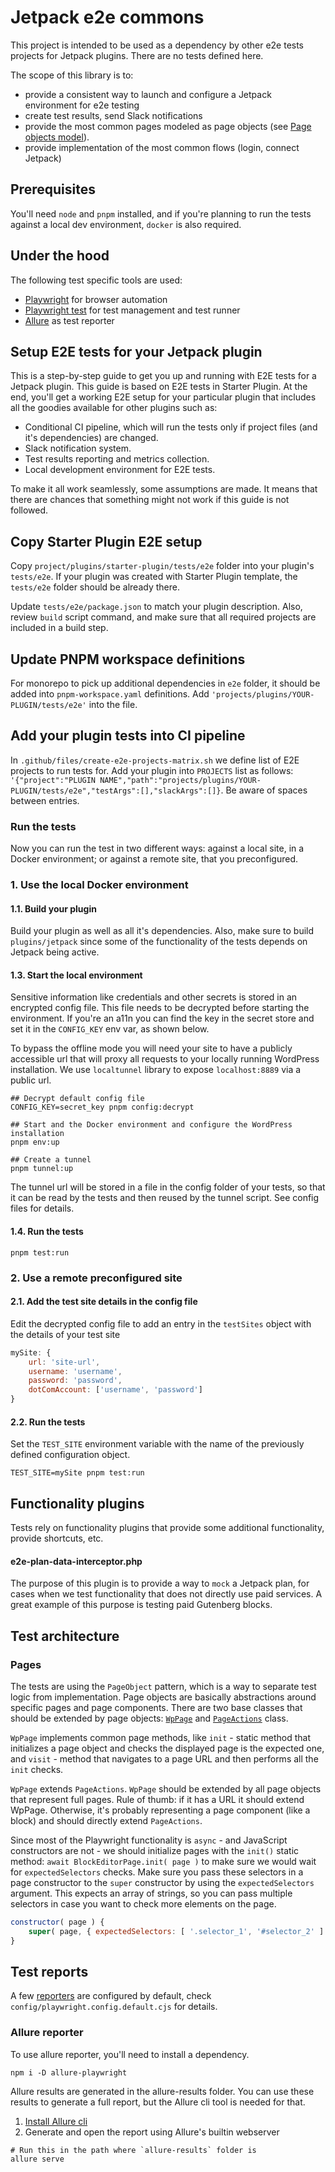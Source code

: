 # Jetpack e2e commons

This project is intended to be used as a dependency by other e2e tests projects for Jetpack plugins.
There are no tests defined here.

The scope of this library is to:

- provide a consistent way to launch and configure a Jetpack environment for e2e testing
- create test results, send Slack notifications
- provide the most common pages modeled as page objects (see [Page objects model](https://playwright.dev/docs/test-pom)).
- provide implementation of the most common flows (login, connect Jetpack)

## Prerequisites

You'll need `node` and `pnpm` installed, and if you're planning to run the tests against a local dev environment, `docker` is also required.

## Under the hood

The following test specific tools are used:

- [Playwright](https://playwright.dev) for browser automation
- [Playwright test](https://playwright.dev) for test management and test runner
- [Allure](https://docs.qameta.io/allure/) as test reporter

## Setup E2E tests for your Jetpack plugin

This is a step-by-step guide to get you up and running with E2E tests for a Jetpack plugin. This guide is based on E2E tests in Starter Plugin. At the end, you'll get a working E2E setup for your particular plugin that includes all the goodies available for other plugins such as:

- Conditional CI pipeline, which will run the tests only if project files (and it's dependencies) are changed.
- Slack notification system.
- Test results reporting and metrics collection.
- Local development environment for E2E tests.

To make it all work seamlessly, some assumptions are made. It means that there are chances that something might not work if this guide is not followed.

## Copy Starter Plugin E2E setup

Copy `project/plugins/starter-plugin/tests/e2e` folder into your plugin's `tests/e2e`. If your plugin was created with Starter Plugin template, the `tests/e2e` folder should be already there.

Update `tests/e2e/package.json` to match your plugin description. Also, review `build` script command, and make sure that all required projects are included in a build step.

## Update PNPM workspace definitions

For monorepo to pick up additional dependencies in `e2e` folder, it should be added into `pnpm-workspace.yaml` definitions. Add `'projects/plugins/YOUR-PLUGIN/tests/e2e'` into the file.

## Add your plugin tests into CI pipeline

In `.github/files/create-e2e-projects-matrix.sh` we define list of E2E projects to run tests for. Add your plugin into `PROJECTS` list as follows: `'{"project":"PLUGIN NAME","path":"projects/plugins/YOUR-PLUGIN/tests/e2e","testArgs":[],"slackArgs":[]}`. Be aware of spaces between entries.

### Run the tests

Now you can run the test in two different ways: against a local site, in a Docker environment; or against a remote site, that you preconfigured.

### 1. Use the local Docker environment

#### 1.1. Build your plugin

Build your plugin as well as all it's dependencies. Also, make sure to build `plugins/jetpack` since some of the functionality of the tests depends on Jetpack being active.

#### 1.3. Start the local environment

Sensitive information like credentials and other secrets is stored in an encrypted config file. This file needs to be decrypted before starting the environment.
If you're an a11n you can find the key in the secret store and set it in the `CONFIG_KEY` env var, as shown below.

To bypass the offline mode you will need your site to have a publicly accessible url that will proxy all requests to your locally running WordPress installation.
We use `localtunnel` library to expose `localhost:8889` via a public url.

```shell
## Decrypt default config file
CONFIG_KEY=secret_key pnpm config:decrypt

## Start and the Docker environment and configure the WordPress installation
pnpm env:up

## Create a tunnel
pnpm tunnel:up
```

The tunnel url will be stored in a file in the config folder of your tests, so that it can be read by the tests and then reused by the tunnel script. See config files for details.

#### 1.4. Run the tests


```shell
pnpm test:run
```

### 2. Use a remote preconfigured site

#### 2.1. Add the test site details in the config file

Edit the decrypted config file to add an entry in the `testSites` object with the details of your test site

```js
mySite: {
    url: 'site-url',
    username: 'username',
    password: 'password',
    dotComAccount: ['username', 'password']
}
```

#### 2.2. Run the tests

Set the `TEST_SITE` environment variable with the name of the previously defined configuration object.

```shell
TEST_SITE=mySite pnpm test:run
```

## Functionality plugins

Tests rely on functionality plugins that provide some additional functionality, provide shortcuts, etc.

#### e2e-plan-data-interceptor.php

The purpose of this plugin is to provide a way to `mock` a Jetpack plan, for cases when we test functionality that does not directly use paid services. A great example of this purpose is testing paid Gutenberg blocks.

## Test architecture

### Pages

The tests are using the `PageObject` pattern, which is a way to separate test logic from implementation. Page objects are basically abstractions around specific pages and page components.
There are two base classes that should be extended by page objects: [`WpPage`](./pages/wp-page.js) and [`PageActions`](./pages/page-actions.js) class.

`WpPage` implements common page methods, like `init` - static method that initializes a page object and checks the displayed page is the expected one, and `visit` - method that navigates to a page URL and then performs all the `init` checks.

`WpPage` extends `PageActions`.
`WpPage` should be extended by all page objects that represent full pages. Rule of thumb: if it has a URL it should extend WpPage. Otherwise, it's probably representing a page component (like a block) and should directly extend `PageActions`.

Since most of the Playwright functionality is `async` - and JavaScript constructors are not - we should initialize pages with the `init()` static method: `await BlockEditorPage.init( page )` to make sure we would wait for `expectedSelectors` checks.
Make sure you pass these selectors in a page constructor to the `super` constructor by using the `expectedSelectors` argument. This expects an array of strings, so you can pass multiple selectors in case you want to check more elements on the page.

```js
constructor( page ) {
    super( page, { expectedSelectors: [ '.selector_1', '#selector_2' ] } );
}
```

## Test reports

A few [reporters](https://playwright.dev/docs/test-reporters) are configured by default, check `config/playwright.config.default.cjs` for details.

### Allure reporter

To use allure reporter, you'll need to install a dependency.

```shell
npm i -D allure-playwright
```

Allure results are generated in the allure-results folder. You can use these results to generate a full report, but the Allure cli tool is needed for that.

1. [Install Allure cli](https://docs.qameta.io/allure/#_installing_a_commandline)
2. Generate and open the report using Allure's builtin webserver

```shell
# Run this in the path where `allure-results` folder is
allure serve
```
